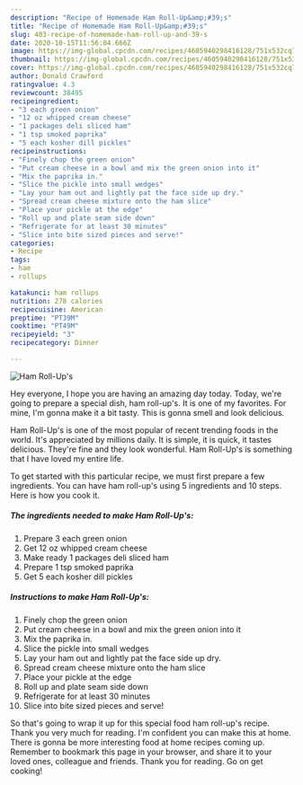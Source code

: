 ```yaml
---
description: "Recipe of Homemade Ham Roll-Up&amp;#39;s"
title: "Recipe of Homemade Ham Roll-Up&amp;#39;s"
slug: 403-recipe-of-homemade-ham-roll-up-and-39-s
date: 2020-10-15T11:56:04.666Z
image: https://img-global.cpcdn.com/recipes/4605940298416128/751x532cq70/ham-roll-ups-recipe-main-photo.jpg
thumbnail: https://img-global.cpcdn.com/recipes/4605940298416128/751x532cq70/ham-roll-ups-recipe-main-photo.jpg
cover: https://img-global.cpcdn.com/recipes/4605940298416128/751x532cq70/ham-roll-ups-recipe-main-photo.jpg
author: Donald Crawford
ratingvalue: 4.3
reviewcount: 38495
recipeingredient:
- "3 each green onion"
- "12 oz whipped cream cheese"
- "1 packages deli sliced ham"
- "1 tsp smoked paprika"
- "5 each kosher dill pickles"
recipeinstructions:
- "Finely chop the green onion"
- "Put cream cheese in a bowl and mix the green onion into it"
- "Mix the paprika in."
- "Slice the pickle into small wedges"
- "Lay your ham out and lightly pat the face side up dry."
- "Spread cream cheese mixture onto the ham slice"
- "Place your pickle at the edge"
- "Roll up and plate seam side down"
- "Refrigerate for at least 30 minutes"
- "Slice into bite sized pieces and serve!"
categories:
- Recipe
tags:
- ham
- rollups

katakunci: ham rollups 
nutrition: 278 calories
recipecuisine: American
preptime: "PT39M"
cooktime: "PT49M"
recipeyield: "3"
recipecategory: Dinner

---
```



![Ham Roll-Up&#39;s](https://img-global.cpcdn.com/recipes/4605940298416128/751x532cq70/ham-roll-ups-recipe-main-photo.jpg)

Hey everyone, I hope you are having an amazing day today. Today, we're going to prepare a special dish, ham roll-up&#39;s. It is one of my favorites. For mine, I'm gonna make it a bit tasty. This is gonna smell and look delicious.



Ham Roll-Up&#39;s is one of the most popular of recent trending foods in the world. It's appreciated by millions daily. It is simple, it is quick, it tastes delicious. They're fine and they look wonderful. Ham Roll-Up&#39;s is something that I have loved my entire life.


To get started with this particular recipe, we must first prepare a few ingredients. You can have ham roll-up&#39;s using 5 ingredients and 10 steps. Here is how you cook it.

<!--inarticleads1-->

##### The ingredients needed to make Ham Roll-Up&#39;s:

1. Prepare 3 each green onion
1. Get 12 oz whipped cream cheese
1. Make ready 1 packages deli sliced ham
1. Prepare 1 tsp smoked paprika
1. Get 5 each kosher dill pickles




<!--inarticleads2-->

##### Instructions to make Ham Roll-Up&#39;s:

1. Finely chop the green onion
1. Put cream cheese in a bowl and mix the green onion into it
1. Mix the paprika in.
1. Slice the pickle into small wedges
1. Lay your ham out and lightly pat the face side up dry.
1. Spread cream cheese mixture onto the ham slice
1. Place your pickle at the edge
1. Roll up and plate seam side down
1. Refrigerate for at least 30 minutes
1. Slice into bite sized pieces and serve!




So that's going to wrap it up for this special food ham roll-up&#39;s recipe. Thank you very much for reading. I'm confident you can make this at home. There is gonna be more interesting food at home recipes coming up. Remember to bookmark this page in your browser, and share it to your loved ones, colleague and friends. Thank you for reading. Go on get cooking!
